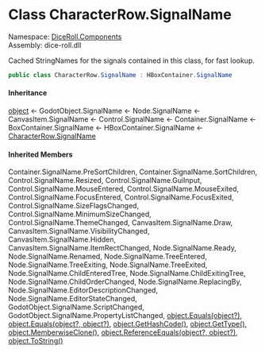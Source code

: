 # <a id="DiceRoll_Components_CharacterRow_SignalName"></a> Class CharacterRow.SignalName

Namespace: [DiceRoll.Components](DiceRoll.Components.md)  
Assembly: dice\-roll.dll  

Cached StringNames for the signals contained in this class, for fast lookup.

```csharp
public class CharacterRow.SignalName : HBoxContainer.SignalName
```

#### Inheritance

[object](https://learn.microsoft.com/dotnet/api/system.object) ← 
GodotObject.SignalName ← 
Node.SignalName ← 
CanvasItem.SignalName ← 
Control.SignalName ← 
Container.SignalName ← 
BoxContainer.SignalName ← 
HBoxContainer.SignalName ← 
[CharacterRow.SignalName](DiceRoll.Components.CharacterRow.SignalName.md)

#### Inherited Members

Container.SignalName.PreSortChildren, 
Container.SignalName.SortChildren, 
Control.SignalName.Resized, 
Control.SignalName.GuiInput, 
Control.SignalName.MouseEntered, 
Control.SignalName.MouseExited, 
Control.SignalName.FocusEntered, 
Control.SignalName.FocusExited, 
Control.SignalName.SizeFlagsChanged, 
Control.SignalName.MinimumSizeChanged, 
Control.SignalName.ThemeChanged, 
CanvasItem.SignalName.Draw, 
CanvasItem.SignalName.VisibilityChanged, 
CanvasItem.SignalName.Hidden, 
CanvasItem.SignalName.ItemRectChanged, 
Node.SignalName.Ready, 
Node.SignalName.Renamed, 
Node.SignalName.TreeEntered, 
Node.SignalName.TreeExiting, 
Node.SignalName.TreeExited, 
Node.SignalName.ChildEnteredTree, 
Node.SignalName.ChildExitingTree, 
Node.SignalName.ChildOrderChanged, 
Node.SignalName.ReplacingBy, 
Node.SignalName.EditorDescriptionChanged, 
Node.SignalName.EditorStateChanged, 
GodotObject.SignalName.ScriptChanged, 
GodotObject.SignalName.PropertyListChanged, 
[object.Equals\(object?\)](https://learn.microsoft.com/dotnet/api/system.object.equals\#system\-object\-equals\(system\-object\)), 
[object.Equals\(object?, object?\)](https://learn.microsoft.com/dotnet/api/system.object.equals\#system\-object\-equals\(system\-object\-system\-object\)), 
[object.GetHashCode\(\)](https://learn.microsoft.com/dotnet/api/system.object.gethashcode), 
[object.GetType\(\)](https://learn.microsoft.com/dotnet/api/system.object.gettype), 
[object.MemberwiseClone\(\)](https://learn.microsoft.com/dotnet/api/system.object.memberwiseclone), 
[object.ReferenceEquals\(object?, object?\)](https://learn.microsoft.com/dotnet/api/system.object.referenceequals), 
[object.ToString\(\)](https://learn.microsoft.com/dotnet/api/system.object.tostring)

